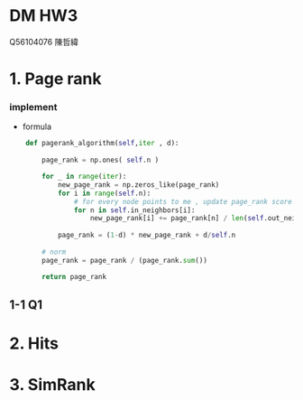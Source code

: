 # DM HW3
Q56104076 陳哲緯

# 1. Page rank 

### implement

+ formula




```python
    def pagerank_algorithm(self,iter , d):
        
        page_rank = np.ones( self.n )

        for _ in range(iter):
            new_page_rank = np.zeros_like(page_rank)
            for i in range(self.n):
                # for every node points to me , update page_rank score as sum of (old_page[ni]) / (ni out links)
                for n in self.in_neighbors[i]:
                    new_page_rank[i] += page_rank[n] / len(self.out_neighbors[n])
                
            page_rank = (1-d) * new_page_rank + d/self.n
            
        # norm
        page_rank = page_rank / (page_rank.sum())

        return page_rank
```

## 1-1 Q1



# 2. Hits
# 3. SimRank


